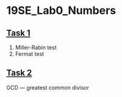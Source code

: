 # 19SE_Lab0_Numbers
## [Task 1](https://github.com/kkvotinova/Contest-Numbers/blob/main/Task_1.cpp)
  1. Miller-Rabin test
  2. Fermat test
## [Task 2](https://github.com/kkvotinova/Contest-Numbers/blob/main/Task_2.cpp)
GCD — greatest common divisor
